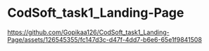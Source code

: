 # CodSoft_task1_Landing-Page

https://github.com/Gopikaa126/CodSoft_task1_Landing-Page/assets/126545355/fc147d3c-d47f-4dd7-b6e6-65e1f9841508


